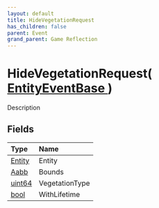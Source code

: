 ```yaml
---
layout: default
title: HideVegetationRequest
has_children: false
parent: Event
grand_parent: Game Reflection
---
```

# HideVegetationRequest( [ EntityEventBase ](/riftbreaker-wiki/docs/game-reflection/events/entity_event_base/) )
Description 

## Fields

| Type | Name |
|:----------|:--------------|
| [Entity](/riftbreaker-wiki/docs/game-reflection/classes/entity/) | Entity |
| [Aabb](/riftbreaker-wiki/docs/game-reflection/classes/aabb/) | Bounds |
| [uint64](/riftbreaker-wiki/docs/game-reflection/components/uint64/) | VegetationType |
| [bool](/riftbreaker-wiki/docs/game-reflection/components/bool/) | WithLifetime |

